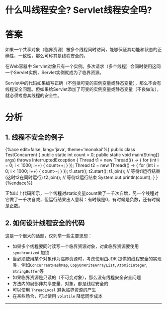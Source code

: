 # 什么叫线程安全? Servlet线程安全吗?

# 答案

如果一个共享对象（临界资源）被多个线程同时访问，能够保证其功能和状态的正确性、一致性，那么可称其是线程安全的。

在Web容器中 Servlet对象只有一个实例。多次请求（多个线程）会同时使用这同一个Servlet实例，Servlet实例就成为了临界资源。

Servlet中的代码如果编写正确（不包括可变的实例变量或静态变量），那么不会有线程安全问题。但如果给Servlet添加了可变的实例变量或静态变量（不良做法），就必须考虑其线程的安全性。

# 分析 
## 1. 线程不安全的例子

{%ace edit=false, lang='java', theme='monokai'%}
public class TestConcurrent {
  public static int count = 0;
  public static void main(String[] args) throws InterruptedException {
    Thread t1 = new Thread(() -> {
      for (int i = 0; i < 1000; i++) {
        count++;
      }
    });
    Thread t2 = new Thread(() -> {
      for (int i = 0; i < 1000; i++) {
        count--;
      }
    });
    t1.start();
    t2.start();
    t1.join(); // 等待t1运行结束(这时t2在同时运行)
    t2.join(); // 等待t2运行结束
    System.out.println(count);
  }
}
{%endace%}

正如以上代码所示，一个线程对static变量count做了一千次自增，另一个线程对它做了一千次自减，但运行结果出人意料：有时候是0，有时候是负数，还有时候是正数。

## 2. 如何设计线程安全的代码
这是一个很大的话题，仅列举一些主要思想：

* 如果多个线程要同时读写一个临界资源对象，对此临界资源要使用 `synchronized` 加锁
* 当必须使用某个对象作为临界资源时，考虑使用由JDK 提供的线程安全的实现类，例如`ConcurrentHashMap`, `CopyOnWriteArrayList`, `AtomicInteger`, `StringBuffer`等
* 如果临界资源是只读的（不可变对象），那么没有线程安全安全问题
* 方法内的局部非共享变量、对象，都是线程安全的
* 可以使用 `ThreadLocal` 避免临界资源的产生
* 在某些场合，可以使用 `volatile` 降低同步成本

---
